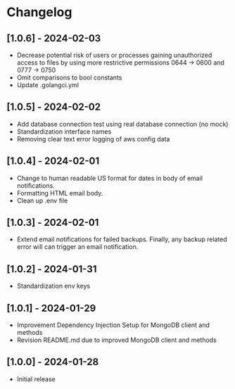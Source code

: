 # Changelog

## [1.0.6] - 2024-02-03

-   Decrease potential risk of users or processes gaining unauthorized access to files by using more restrictive permissions 0644 -> 0600 and 0777 -> 0750
-   Omit comparisons to bool constants
-   Update .golangci.yml

## [1.0.5] - 2024-02-02

-   Add database connection test using real database connection (no mock)
-   Standardization interface names
-   Removing clear text error logging of aws config data

## [1.0.4] - 2024-02-01

-   Change to human readable US format for dates in body of email notifications.
-   Formatting HTML email body.
-   Clean up .env file

## [1.0.3] - 2024-02-01

-   Extend email notifications for failed backups. Finally, any backup related error will can trigger an email notification.

## [1.0.2] - 2024-01-31

-   Standardization env keys

## [1.0.1] - 2024-01-29

-   Improvement Dependency Injection Setup for MongoDB client and methods
-   Revision README.md due to improved MongoDB client and methods


## [1.0.0] - 2024-01-28

-   Initial release
